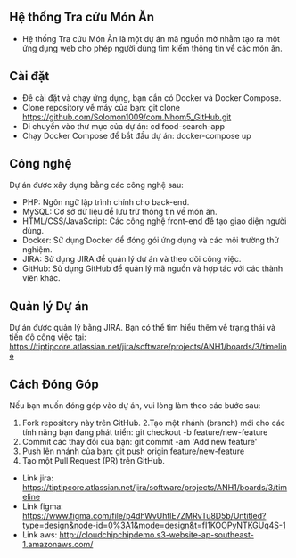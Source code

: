 ## Hệ thống Tra cứu Món Ăn
- Hệ thống Tra cứu Món Ăn là một dự án mã nguồn mở nhằm tạo ra một ứng dụng web cho phép người dùng tìm kiếm thông tin về các món ăn.

## Cài đặt
- Để cài đặt và chạy ứng dụng, bạn cần có Docker và Docker Compose.
- Clone repository về máy của bạn: git clone https://github.com/Solomon1009/com.Nhom5_GitHub.git
- Di chuyển vào thư mục của dự án: cd food-search-app
- Chạy Docker Compose để bắt đầu dự án: docker-compose up

## Công nghệ
Dự án được xây dựng bằng các công nghệ sau:

- PHP: Ngôn ngữ lập trình chính cho back-end.
- MySQL: Cơ sở dữ liệu để lưu trữ thông tin về món ăn.
- HTML/CSS/JavaScript: Các công nghệ front-end để tạo giao diện người dùng.
- Docker: Sử dụng Docker để đóng gói ứng dụng và các môi trường thử nghiệm.
- JIRA: Sử dụng JIRA để quản lý dự án và theo dõi công việc.
- GitHub: Sử dụng GitHub để quản lý mã nguồn và hợp tác với các thành viên khác.

## Quản lý Dự án
Dự án được quản lý bằng JIRA. Bạn có thể tìm hiểu thêm về trạng thái và tiến độ công việc tại: https://tiptipcore.atlassian.net/jira/software/projects/ANH1/boards/3/timeline

## Cách Đóng Góp
Nếu bạn muốn đóng góp vào dự án, vui lòng làm theo các bước sau:

1. Fork repository này trên GitHub.
2.Tạo một nhánh (branch) mới cho các tính năng bạn đang phát triển: git checkout -b feature/new-feature
3. Commit các thay đổi của bạn: git commit -am 'Add new feature'
4. Push lên nhánh của bạn: git push origin feature/new-feature
5. Tạo một Pull Request (PR) trên GitHub.

- Link jira: https://tiptipcore.atlassian.net/jira/software/projects/ANH1/boards/3/timeline
- Link figma: https://www.figma.com/file/p4dhWvUhtlE7ZMRvTu8D5b/Untitled?type=design&node-id=0%3A1&mode=design&t=fI1KOOPyNTKGUq4S-1
- Link aws: http://cloudchipchipdemo.s3-website-ap-southeast-1.amazonaws.com/
